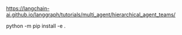 https://langchain-ai.github.io/langgraph/tutorials/multi_agent/hierarchical_agent_teams/

python -m pip install -e .